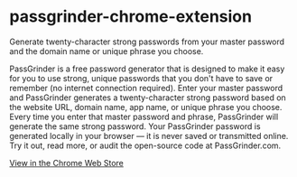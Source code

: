 # passgrinder-chrome-extension
 
Generate twenty-character strong passwords from your master password and the domain name or unique phrase you choose.

PassGrinder is a free password generator that is designed to make it easy for you to use strong, unique passwords that you don't have to save or remember (no internet connection required). Enter your master password and PassGrinder generates a twenty-character strong password based on the website URL, domain name, app name, or unique phrase you choose. Every time you enter that master password and phrase, PassGrinder will generate the same strong password. Your PassGrinder password is generated locally in your browser — it is never saved or transmitted online. Try it out, read more, or audit the open-source code at PassGrinder.com.

[View in the Chrome Web Store](https://chrome.google.com/webstore/detail/passgrinder/ioabldfcejgnlamebpaokhbpgbhplpna/related)

